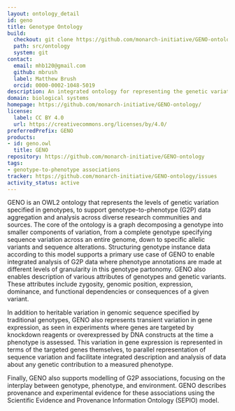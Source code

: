 ```yaml
---
layout: ontology_detail
id: geno
title: Genotype Ontology
build:
  checkout: git clone https://github.com/monarch-initiative/GENO-ontology.git
  path: src/ontology
  system: git
contact:
  email: mhb120@gmail.com
  github: mbrush
  label: Matthew Brush
  orcid: 0000-0002-1048-5019
description: An integrated ontology for representing the genetic variations described in genotypes, and their causal relationships to phenotype and diseases.
domain: biological systems
homepage: https://github.com/monarch-initiative/GENO-ontology/
license:
  label: CC BY 4.0
  url: https://creativecommons.org/licenses/by/4.0/
preferredPrefix: GENO
products:
- id: geno.owl
  title: GENO
repository: https://github.com/monarch-initiative/GENO-ontology
tags:
- genotype-to-phenotype associations
tracker: https://github.com/monarch-initiative/GENO-ontology/issues
activity_status: active
---
```


GENO is an OWL2 ontology that represents the levels of genetic variation specified in genotypes, to support genotype-to-phenotype (G2P) data aggregation and analysis across diverse research communities and sources. The core of the ontology is a graph decomposing a genotype into smaller components of variation, from a complete genotype specifying sequence variation across an entire genome, down to specific allelic variants and sequence alterations. Structuring genotype instance data according to this model supports a primary use case of GENO to enable integrated analysis of G2P data where phenotype annotations are made at different levels of granularity in this genotype partonomy. GENO also enables description of various attributes of genotypes and genetic variants. These attributes include zygosity, genomic position, expression, dominance, and functional dependencies or consequences of a given variant.

In addition to heritable variation in genomic sequence specified by traditional genotypes, GENO also represents transient variation in gene expression, as seen in experiments where genes are targeted by knockdown reagents or overexpressed by DNA constructs at the time a phenotype is assessed. This variation in gene expression is represented in terms of the targeted genes themselves, to parallel representation of sequence variation and facilitate integrated description and analysis of data about any genetic contribution to a measured phenotype.

Finally, GENO also supports modelling of G2P associations, focusing on the interplay between genotype, phenotype, and environment. GENO describes provenance and experimental evidence for these associations using the Scientific Evidence and Provenance Information Ontology (SEPIO) model.
